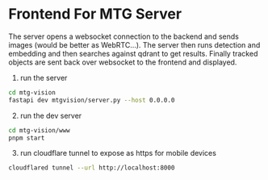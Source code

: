 # Frontend For MTG Server


The server opens a websocket connection to the backend
and sends images (would be better as WebRTC...). The
server then runs detection and embedding and then searches
against qdrant to get results. Finally tracked objects are
sent back over websocket to the frontend and displayed.


1. run the server
```bash
cd mtg-vision
fastapi dev mtgvision/server.py --host 0.0.0.0
```

2. run the dev server
```bash
cd mtg-vision/www
pnpm start
```

3. run cloudflare tunnel to expose as https for mobile devices
```bash
cloudflared tunnel --url http://localhost:8000
```
